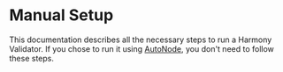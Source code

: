 # Manual Setup

This documentation describes all the necessary steps to run a Harmony Validator. If you chose to run it using [AutoNode](../autonode-setup/), you don't need to follow these steps.

